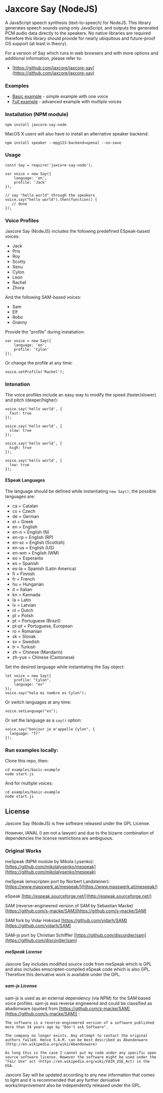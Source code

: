 Jaxcore Say (NodeJS)
=======

A JavaScript speech synthesis (text-to-speech) for NodeJS.  This library generates speech sounds using only JavaScript, and outputs the generated PCM audio data directly to the speakers.  No native libraries are required therefore this library should provide for nearly ubiquitous and future-proof OS support (at least in theory).

For a version of Say which runs in web browsers and with more options and additional information, please refer to:

- [https://github.com/jaxcore/jaxcore-say](https://github.com/jaxcore/jaxcore-say)

### Examples

- [Basic example](https://jaxcore.github.io/jaxcore-say-node/basic-example) - simple example with one voice
- [Full example](https://jaxcore.github.io/jaxcore-say/full-example) - advanced example with multiple voices

### Installation (NPM module)

```
npm install jaxcore-say-node
```

MacOS X users will also have to install an alternative speaker backend:

```
npm install speaker --mpg123-backend=openal --no-save
```

### Usage

```
const Say = require('jaxcore-say-node');

var voice = new Say({
	language: 'en',
	profile: 'Jack'
});

// say "hello world" through the speakers
voice.say("hello world").then(function() {
   // done
});
```

### Voice Profiles

Jaxcore Say (NodeJS) includes the following predefined ESpeak-based voices:

* Jack
* Pris
* Roy
* Scotty
* Xenu
* Cylon
* Leon
* Rachel
* Zhora

And the following SAM-based voices:

* Sam
* Elf
* Robo
* Granny

Provide the "profile" during instatiation:

```
var voice = new Say({
	language: 'en',
	profile: 'Cylon'
});
```

Or change the profile at any time:

```
voice.setProfile('Rachel');

```

### Intonation

The voice profiles include an easy way to modify the speed (faster/slower) and pitch (deeper/higher):

```
voice.say('hello world', {
  fast: true
});
```

```
voice.say('hello world', {
  slow: true
});
```

```
voice.say('hello world', {
  high: true
});
```

```
voice.say('hello world', {
  low: true
});
```

#### ESpeak Languages

The language should be defined while instantiating `new Say()`, the possible languages are:

* ca = Catalan
* cs = Czech
* de = German
* el = Greek
* en = English
* en-n = English (N)
* en-rp = English (RP)
* en-sc = English (Scottish)
* en-us = English (US)
* en-wm = English (WM)
* eo = Esperanto
* es = Spanish
* es-la = Spanish (Latin America)
* fi = Finnish
* fr = French
* hu = Hungarian
* it = Italian
* kn = Kannada
* la = Latin
* lv = Latvian
* nl = Dutch
* pl = Polish
* pt = Portuguese (Brazil)
* pt-pt = Portuguese, European
* ro = Romanian
* sk = Slovak
* sv = Swedish
* tr = Turkish
* zh = Chinese (Mandarin)
* zh-yue = Chinese (Cantonese)

Set the desired language while instantiating the Say object:

```
let voice = new Say({
	profile: "Cylon",
	language: "es"
});
voice.say("hola mi nombre es Cylon");
```

Or switch languages at any time:

```
voice.setLanguage("es");
```

Or set the language as a `say()` option:

```
voice.say("bonjour je m'appelle Cylon", {
  language: "fr"
});
```
### Run examples locally:

Clone this repo, then:

```
cd examples/basic-example
node start.js
```

And for multiple voices:

```
cd examples/basic-example
node start.js
```

## License

Jaxcore Say (NodeJS) is free software released under the GPL License.

However, IANAL (I am not a lawyer) and due to the bizarre combination of dependencies the license restrictions are ambiguous.

### Original Works

meSpeak (NPM module by Mikola Lysenko):
[https://github.com/mikolalysenko/mespeak](https://github.com/mikolalysenko/mespeak)

meSpeak (emscripten port by Norbert Landsteiner):
[https://www.masswerk.at/mespeak/](https://www.masswerk.at/mespeak/)

eSpeak [http://espeak.sourceforge.net/](http://espeak.sourceforge.net/)

SAM (reverse-engineered version of SAM by Sebastian Macke)
[https://github.com/s-macke/SAM](https://github.com/s-macke/SAM)

SAM fork by Vidar Hokstad
[https://github.com/vidarh/SAM](https://github.com/vidarh/SAM)

SAM-js port by Christian Schiffler
[https://github.com/discordier/sam](https://github.com/discordier/sam)

##### meSpeak License

Jaxcore Say includes modified source code from meSpeak which is GPL and also includes emscripten-compiled eSpeak code which is also GPL.  Therefore this derivative work is available under the GPL.

##### sam-js License

sam-js is used as an external dependency (via NPM) for the SAM based voice profiles.  sam-js was reverse engineered and could be classified as abadonware (quoted from [https://github.com/s-macke/SAM](https://github.com/s-macke/SAM)) :

```
The software is a reverse-engineered version of a software published more than 34 years ago by "Don't ask Software".

The company no longer exists. Any attempt to contact the original authors failed. Hence S.A.M. can be best described as Abandonware (http://en.wikipedia.org/wiki/Abandonware)

As long this is the case I cannot put my code under any specific open source software license. However the software might be used under the "Fair Use" act (https://en.wikipedia.org/wiki/FAIR_USE_Act) in the USA.
```

Jaxcore Say will be updated according to any new information that comes to light and it is recommended that any further derivative works/improvement also be independently released under the GPL.